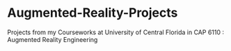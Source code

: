# Augmented-Reality-Projects
Projects from my Courseworks at University of Central Florida in CAP 6110 : Augmented Reality Engineering
